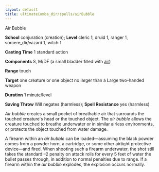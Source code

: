```yaml
---
layout: default
title: ultimateComba_dir/spells/airBubble
---
```

Air Bubble

**School** conjuration (creation); **Level** cleric 1, druid 1, ranger 1, sorcere_dir/wizard 1, witch 1

**Casting Time** 1 standard action

**Components** S, M/DF (a small bladder filled with [air](monster_dir/creatureTypes#_air-subtype))

**Range** touch

**Target** one creature or one object no larger than a Large two-handed weapon

**Duration** 1 minute/level

**Saving Throw** Will negates (harmless); **Spell Resistance** yes (harmless)

_Air bubble_ creates a small pocket of breathable air that surrounds the touched creature's head or the touched object. The _air bubble_ allows the creature touched to breathe underwater or in similar airless environments, or protects the object touched from water damage.

A firearm within an _air bubble_ can be loaded—assuming the black powder comes from a powder horn, a cartridge, or some other airtight protective device—and fired. When shooting such a firearm underwater, the shot still takes the standard –2 penalty on attack rolls for every 5 feet of water the bullet passes through, in addition to normal penalties due to range. If a firearm within the _air bubble_ explodes, the explosion occurs normally.

